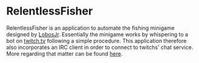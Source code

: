 # RelentlessFisher
RelentlessFisher is an application to automate the fishing minigame designed by [LobosJr](https://www.twitch.tv/lobosjr). Essentially the minigame works by whispering to a bot on [twitch.tv](https://www.twitch.tv) following a simple procedure. This application therefore also incorporates an IRC client in order to connect to twitchs' chat service. More regarding that matter can be found [here](https://dev.twitch.tv/docs/irc/guide/).

